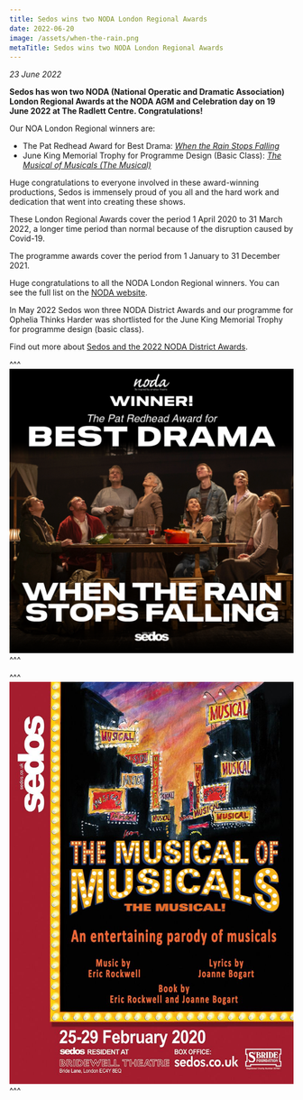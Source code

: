 ```yaml
---
title: Sedos wins two NODA London Regional Awards
date: 2022-06-20
image: /assets/when-the-rain.png
metaTitle: Sedos wins two NODA London Regional Awards
---
```

*23 June 2022*

**Sedos has won two NODA (National Operatic and Dramatic Association) London Regional Awards at the NODA AGM and Celebration day on 19 June 2022 at The Radlett Centre. Congratulations!** 

Our NOA London Regional winners are:

* The Pat Redhead Award for Best Drama: *[When the Rain Stops Falling](https://sedos.co.uk/shows/2022-when-the-rain-stops-falling)*
* June King Memorial Trophy for Programme Design (Basic Class): *[The Musical of Musicals (The Musical)](https://sedos.co.uk/shows/2020-the-musical-of-musicals-the-musical)*

Huge congratulations to everyone involved in these award-winning productions, Sedos is immensely proud of you all and the hard work and dedication that went into creating these shows. 

These London Regional Awards cover the period 1 April 2020 to 31 March 2022, a longer time period than normal because of the disruption caused by Covid-19. 

The programme awards cover the period from 1 January to 31 December 2021.

Huge congratulations to all the NODA London Regional winners. You can see the full list on the [NODA website](https://www.noda.org.uk/regions/london/congratulations-to-our-regional-winners-2022).

In May 2022 Sedos won three NODA District Awards and our programme for Ophelia Thinks Harder was shortlisted for the June King Memorial Trophy for programme design (basic class).

Find out more about [Sedos and the 2022 NODA District Awards](https://sedos.co.uk/news/2022-05-11-sedos-wins-three-noda-district-awards).



^^^ ![](/assets/when-the-rain.png)
^^^ 

^^^ ![](/assets/Musicals-A5-flyer-FRONT-800.jpg)
^^^